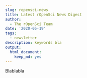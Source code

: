 ```yaml
---
slug: ropensci-news
title: Latest rOpenSci News Digest
author:
  - The rOpenSci Team
date: '2020-05-19'
tags:
  - newsletter
description: keywords bla
output:
  html_document:
    keep_md: yes
---
```


Blablabla

